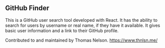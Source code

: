 ## GitHub Finder

This is a GitHub user search tool developed with React. It has the ability to search for users by username or real name, if they have it available. It gives basic user information and a link to their GitHub profile.

Contributed to and maintained by Thomas Nelson.
https://www.thnlsn.me/
